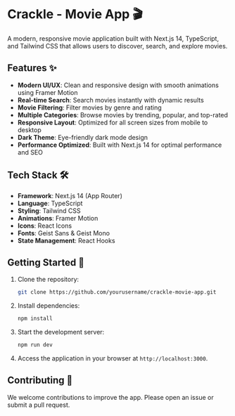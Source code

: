 # Crackle - Movie App 🎬

A modern, responsive movie application built with Next.js 14, TypeScript, and Tailwind CSS that allows users to discover, search, and explore movies.

## Features ✨

- **Modern UI/UX**: Clean and responsive design with smooth animations using Framer Motion
- **Real-time Search**: Search movies instantly with dynamic results
- **Movie Filtering**: Filter movies by genre and rating
- **Multiple Categories**: Browse movies by trending, popular, and top-rated
- **Responsive Layout**: Optimized for all screen sizes from mobile to desktop
- **Dark Theme**: Eye-friendly dark mode design
- **Performance Optimized**: Built with Next.js 14 for optimal performance and SEO

## Tech Stack 🛠️

- **Framework**: Next.js 14 (App Router)
- **Language**: TypeScript
- **Styling**: Tailwind CSS
- **Animations**: Framer Motion
- **Icons**: React Icons
- **Fonts**: Geist Sans & Geist Mono
- **State Management**: React Hooks

## Getting Started 🚀

1. Clone the repository:

   ```bash
   git clone https://github.com/yourusername/crackle-movie-app.git
   ```

2. Install dependencies:

   ```bash
   npm install
   ```

3. Start the development server:

   ```bash
   npm run dev
   ```

4. Access the application in your browser at `http://localhost:3000`.

## Contributing 🤝

We welcome contributions to improve the app. Please open an issue or submit a pull request.
